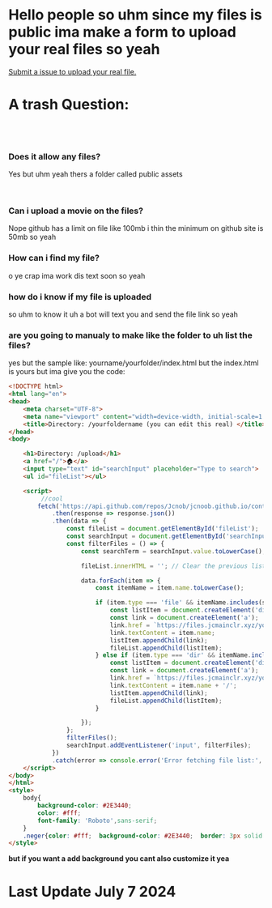 <h1>Hello people so uhm since my files is public ima make a form to upload your real files so yeah</h1>
<a href="https://github.com/JcNooblol2/JcReal-Storage/issues"  target="_blank">Submit a issue to upload your real file.</a>

<h1>A trash Question:</h1>
<br><br>
<h3>Does it allow any files?</h3>
<p>Yes but uhm yeah thers a folder called public assets</p>
<br>
<h3>Can i upload a movie on the files?</h3>
<p>Nope github has a limit on file like 100mb i thin the minimum on github site  is 50mb so yeah</p>

<h3>How can i find my file?</h3>

<p>o ye crap ima work dis text soon so yeah</p>

<h3>how do i know if my file is uploaded</h3>
<p>so uhm to know it uh a bot will text you and send the file link so yeah</p>

<h3>are you going to manualy to make like the folder to uh list the files?</h3>

<p>yes but the sample like: yourname/yourfolder/index.html but the index.html is yours but ima give you the code: </p>
 
```html
<!DOCTYPE html>
<html lang="en">
<head>
    <meta charset="UTF-8">
    <meta name="viewport" content="width=device-width, initial-scale=1.0">
    <title>Directory: /yourfoldername (you can edit this real) </title>
</head>
<body>

    <h1>Directory: /upload</h1>
    <a href="/">🏠</a> 
    <input type="text" id="searchInput" placeholder="Type to search">
    <ul id="fileList"></ul>

    <script>
         //cool
        fetch('https://api.github.com/repos/Jcnob/jcnoob.github.io/contents/yourfoldername?ref=main')
            .then(response => response.json())
            .then(data => {
                const fileList = document.getElementById('fileList');
                const searchInput = document.getElementById('searchInput');
                const filterFiles = () => {
                    const searchTerm = searchInput.value.toLowerCase();

                    fileList.innerHTML = ''; // Clear the previous list

                    data.forEach(item => {
                        const itemName = item.name.toLowerCase();

                        if (item.type === 'file' && itemName.includes(searchTerm)) {
                            const listItem = document.createElement('div');
                            const link = document.createElement('a');
                            link.href = `https://files.jcmainclr.xyz/yourfoldername/${item.name}`;
                            link.textContent = item.name;
                            listItem.appendChild(link);
                            fileList.appendChild(listItem);
                        } else if (item.type === 'dir' && itemName.includes(searchTerm)) {
                            const listItem = document.createElement('div');
                            const link = document.createElement('a');
                            link.href = `https://files.jcmainclr.xyz/yourfoldername/${item.name}`;
                            link.textContent = item.name + '/';
                            listItem.appendChild(link);
                            fileList.appendChild(listItem);
                        }

                    });
                };
                filterFiles();
                searchInput.addEventListener('input', filterFiles);
            })
            .catch(error => console.error('Error fetching file list:', error));
    </script>
</body>
</html>
<style>
    body{
        background-color: #2E3440;
        color: #fff;
        font-family: 'Roboto',sans-serif;
    }
    .neger{color: #fff;  background-color: #2E3440;  border: 3px solid #fff; font-size: 30px;}
</style>
```
<b> but if you want a add background you cant also customize it yea<b> 

<h1> Last Update July 7 2024 </h1>

